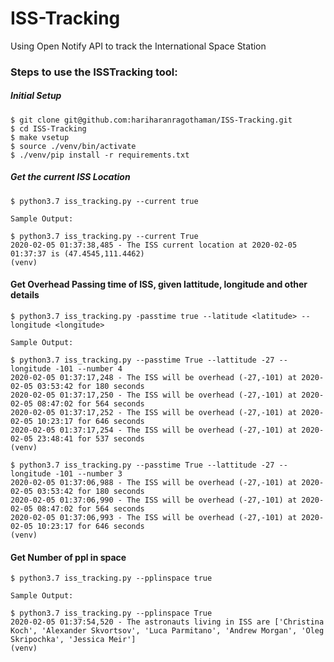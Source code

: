 # ISS-Tracking
Using Open Notify API to track the International Space Station 


### Steps to use the ISSTracking tool:

##### Initial Setup
```
$ git clone git@github.com:hariharanragothaman/ISS-Tracking.git
$ cd ISS-Tracking
$ make vsetup
$ source ./venv/bin/activate
$ ./venv/pip install -r requirements.txt
```

##### Get the current ISS Location
```
$ python3.7 iss_tracking.py --current true

Sample Output:

$ python3.7 iss_tracking.py --current True
2020-02-05 01:37:38,485 - The ISS current location at 2020-02-05 01:37:37 is (47.4545,111.4462)
(venv)

```

#### Get Overhead Passing time of ISS, given lattitude, longitude and other details
```
$ python3.7 iss_tracking.py -passtime true --latitude <latitude> --longitude <longitude>

Sample Output:

$ python3.7 iss_tracking.py --passtime True --lattitude -27 --longitude -101 --number 4
2020-02-05 01:37:17,248 - The ISS will be overhead (-27,-101) at 2020-02-05 03:53:42 for 180 seconds
2020-02-05 01:37:17,250 - The ISS will be overhead (-27,-101) at 2020-02-05 08:47:02 for 564 seconds
2020-02-05 01:37:17,252 - The ISS will be overhead (-27,-101) at 2020-02-05 10:23:17 for 646 seconds
2020-02-05 01:37:17,254 - The ISS will be overhead (-27,-101) at 2020-02-05 23:48:41 for 537 seconds
(venv)

$ python3.7 iss_tracking.py --passtime True --lattitude -27 --longitude -101 --number 3
2020-02-05 01:37:06,988 - The ISS will be overhead (-27,-101) at 2020-02-05 03:53:42 for 180 seconds
2020-02-05 01:37:06,990 - The ISS will be overhead (-27,-101) at 2020-02-05 08:47:02 for 564 seconds
2020-02-05 01:37:06,993 - The ISS will be overhead (-27,-101) at 2020-02-05 10:23:17 for 646 seconds
(venv)

```

#### Get Number of ppl in space
```
$ python3.7 iss_tracking.py --pplinspace true

Sample Output:

$ python3.7 iss_tracking.py --pplinspace True
2020-02-05 01:37:54,520 - The astronauts living in ISS are ['Christina Koch', 'Alexander Skvortsov', 'Luca Parmitano', 'Andrew Morgan', 'Oleg Skripochka', 'Jessica Meir']
(venv)
```
